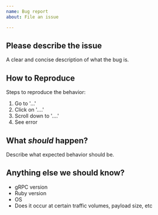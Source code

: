 ```yaml
---
name: Bug report
about: File an issue

---
```


## Please describe the issue

A clear and concise description of what the bug is.

## How to Reproduce

Steps to reproduce the behavior:
1. Go to '...'
2. Click on '....'
3. Scroll down to '....'
4. See error

## What _should_ happen?

Describe what expected behavior should be.

## Anything else we should know?

* gRPC version
* Ruby version
* OS
* Does it occur at certain traffic volumes, payload size, etc
